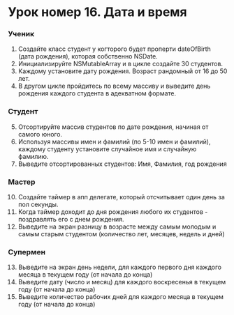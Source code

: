 # Урок номер 16. Дата и время

### Ученик

1. Создайте класс студент у когторого будет проперти dateOfBirth (дата рождения), которая собственно NSDate.
2. Инициализируйте NSMutableArray и в цикле создайте 30 студентов.
3. Каждому установите дату рождения. Возраст рандомный от 16 до 50 лет.
4. В другом цикле пройдитесь по всему массиву и выведите день рождения каждого студента в адекватном формате.

### Студент

5. Отсортируйте массив студентов по дате рождения, начиная от самого юного.
6. Используя массивы имен и фамилий (по 5-10 имен и фамилий), каждому студенту установите случайное имя и случайную фамилию.
7. Выведите отсортированных студентов: Имя, Фамилия, год рождения

### Мастер

10. Создайте таймер в апп делегате, который отсчитывает один день за пол секунды.
11. Когда таймер доходит до дня рождения любого их студентов - поздравлять его с днем рождения.
12. Выведите на экран разницу в возрасте между самым молодым и самым старым студентом (количество лет, месяцев, недель и дней)

### Супермен

13. Выведите на экран день недели, для каждого первого дня каждого месяца в текущем году (от начала до конца)
14. Выведите дату (число и месяц) для каждого воскресенья в текущем году (от начала до конца)
15. Выведите количество рабочих дней для каждого месяца в текущем году (от начала до конца)
